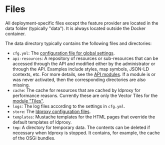 # Files

All deployment-specific files except the feature provider are located in the data folder (typically "data"). It is always located outside the Docker container.

The data directory typically contains the following files and directories:

* `cfg.yml`: The [configuration file for global settings](70-reference.md).
* `api-resources`: A repository of resources or sub-resources that can be accessed through the API and modified either by the administrator or through the API. Examples include styles, map symbols, JSON-LD contexts, etc. For more details, see the [API modules](../services/building-blocks/README.md). If a module is or was never activated, then the corresponding directories are also missing.
* `cache`: The cache for resources that are cached by ldproxy for performance reasons. Currently these are only the Vector Tiles for the [module "Tiles"](../services/building-blocks/vector_tiles.md).
* `logs`: The log files according to the settings in `cfg.yml`.
* `store`: The [ldproxy configuration files](40-store.md).
* `templates`: Mustache templates for the HTML pages that override the default templates of ldproxy.
* `tmp`: A directory for temporary data. The contents can be deleted if necessary when ldproxy is stopped. It contains, for example, the cache of the OSGi bundles.
